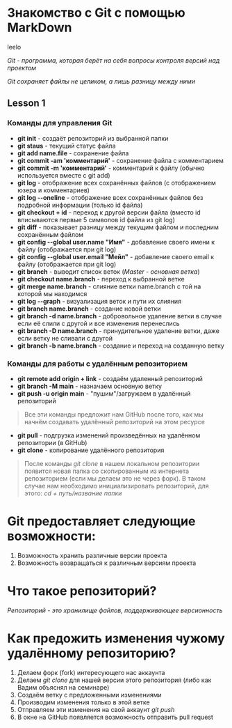 # Знакомство с Git с помощью MarkDown
 leelo 
 
*Git - программа, которая берёт на себя вопросы контроля версий над проектом*

*Git сохраняет файлы не целиком, а лишь разницу между ними*

## Lesson 1

### **Команды для управления Git**
* **git init** - создаёт репозиторий из выбранной папки
* **git staus** - текущий статус файла
* **git add name.file** - сохранение файла
* **git commit -am 'комментарий'** - сохранение файла с комментарием
* **git commit -m 'комментарий'** - комментарий к файлу (обычно используется вместе с git add)
* **git log** - отображение всех сохранённых файлов (с отображением юзера и комментариев)
* **git log --oneline** - отображение всех сохранённых файлов без подробной информации (только id файла)
* **git checkout + id** - переход к другой версии файла (вместо id вписываются первые 5 символов id файла из git log)
* **git diff** - показывает разницу между текущим файлом и последним сохранённым файлом
* **git config --global user.name "Имя"** - добавление своего имени к файлу (отображается при git log)
* **git config --global user.email "Мейл"** - добавление своего email к файлу (отображается при git log)
* **git branch** - выводит список веток (*Master - основная ветка*)
* **git checkout name.branch** - переход к выбранной ветке
* **git merge name.branch** - слияние ветки name.branch с той на которой мы находимся
* **git log --graph** - визуализация веток и пути их слияния
* **git branch name.branch** - создание новой ветки
* **git branch -d name.branch** - добровольное удаление ветки в случае если её слили с другой и все изменения перенеслись
* **git branch -D name.branch** - принудительное удаление ветки, даже если ветку не сливали с другой 
* **git branch -b name.branch** - создание и переход на созданную ветку

### **Команды для работы с удалённым репозиторием**
* **git remote add origin + link** - создаём удаленный репозиторий
* **git branch -M main** - назначаем основную ветку
* **git push -u origin main** - "пушим"/загружаем в удалённый репозиторий

> Все эти команды предложит нам GitHub после того, как мы начнём создавать удалённый репозиторий на этом ресурсе

* **git pull** - подгрузка изменений произведённых на удалённом репозитории (в GitHub)
* **git clone** - копирование удалённого репозитория
> После команды *git clone* в нашем локальном репозитории появится новая папка со скопированным из интернета репозиторием (если мы делаем это не через форк). В таком случае нам необходимо инициализировать репозиторий, для этого:
*cd + путь/название папки*

# Git предоставляет следующие возможности:
1. Возможность хранить различные версии проекта
2. Возможность возвращаться к различным версиям проекта

# Что такое репозиторий?
*Репозиторий - это хранилище файлов, поддерживающее версионность*

# Как предожить изменения чужому удалённому репозиторию?
1. Делаем форк (fork) интересующего нас аккаунта
2. Делаем *git clone* для нашей версии этого репозитория (либо как Вадим объяснял на семинаре)
3. Создаём ветку с предложенными изменениями
4. Производим изменения только в этой ветке
5. Отправляем эти изменения на свой аккаунт *git push*
6. В окне на GitHub появляется возможность отправить pull request
